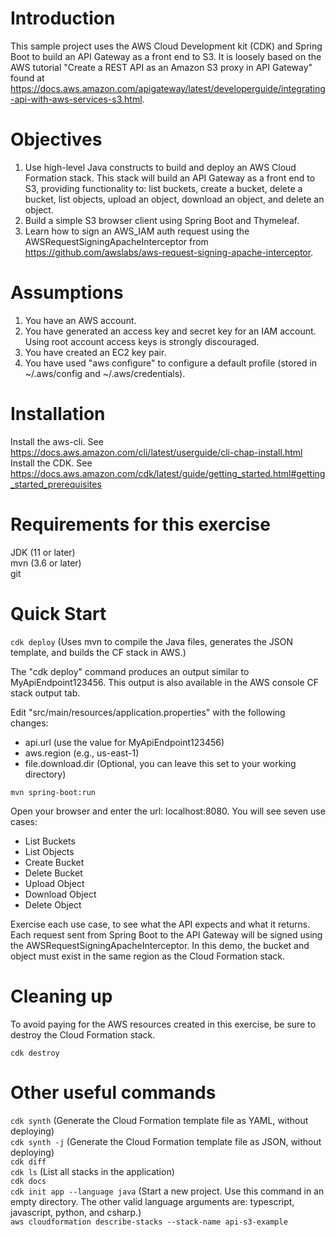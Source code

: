 # Introduction
This sample project uses the AWS Cloud Development kit (CDK) and Spring Boot to build an API Gateway as a front end to S3.
It is loosely based on the AWS tutorial "Create a REST API as an Amazon S3 proxy in API Gateway" found at https://docs.aws.amazon.com/apigateway/latest/developerguide/integrating-api-with-aws-services-s3.html.

# Objectives
1. Use high-level Java constructs to build and deploy an AWS Cloud Formation stack. 
This stack will build an API Gateway as a front end to S3, providing functionality to: list buckets, create a bucket, delete a bucket, list objects, upload an object, download an object, and delete an object.
2. Build a simple S3 browser client using Spring Boot and Thymeleaf.
3. Learn how to sign an AWS_IAM auth request using the AWSRequestSigningApacheInterceptor from https://github.com/awslabs/aws-request-signing-apache-interceptor.

# Assumptions
1. You have an AWS account.
2. You have generated an access key and secret key for an IAM account. Using root account access keys is strongly discouraged.
3. You have created an EC2 key pair.
3. You have used "aws configure" to configure a default profile (stored in ~/.aws/config and ~/.aws/credentials).

# Installation
Install the aws-cli. See https://docs.aws.amazon.com/cli/latest/userguide/cli-chap-install.html \
Install the CDK. See https://docs.aws.amazon.com/cdk/latest/guide/getting_started.html#getting_started_prerequisites

# Requirements for this exercise
JDK (11 or later)\
mvn (3.6 or later)\
git

# Quick Start
`cdk deploy`  (Uses mvn to compile the Java files, generates the JSON template, and builds the CF stack in AWS.)

The "cdk deploy" command produces an output similar to MyApiEndpoint123456. This output is also available in the AWS console CF stack output tab. 

Edit "src/main/resources/application.properties" with the following changes:
- api.url (use the value for MyApiEndpoint123456)
- aws.region (e.g., us-east-1)
- file.download.dir (Optional, you can leave this set to your working directory)

`mvn spring-boot:run`

Open your browser and enter the url: localhost:8080. You will see seven use cases:
- List Buckets
- List Objects
- Create Bucket
- Delete Bucket
- Upload Object
- Download Object
- Delete Object

Exercise each use case, to see what the API expects and what it returns. Each request sent from Spring Boot 
to the API Gateway will be signed using the AWSRequestSigningApacheInterceptor.
In this demo, the bucket and object must exist in the same region as the Cloud Formation stack.

# Cleaning up
To avoid paying for the AWS resources created in this exercise, be sure to destroy the Cloud Formation stack.

`cdk destroy`

# Other useful commands
`cdk synth` (Generate the Cloud Formation template file as YAML, without deploying)\
`cdk synth -j` (Generate the Cloud Formation template file as JSON, without deploying)\
`cdk diff`\
`cdk ls` (List all stacks in the application)\
`cdk docs`\
`cdk init app --language java` (Start a new project. Use this command in an empty directory. The other valid language arguments are: typescript, javascript, python, and csharp.)\
`aws cloudformation describe-stacks --stack-name api-s3-example`
